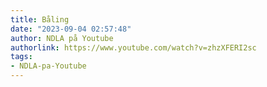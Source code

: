 ```yaml
---
title: Båling
date: "2023-09-04 02:57:48"
author: NDLA på Youtube
authorlink: https://www.youtube.com/watch?v=zhzXFERI2sc
tags:
- NDLA-pa-Youtube
---
```

